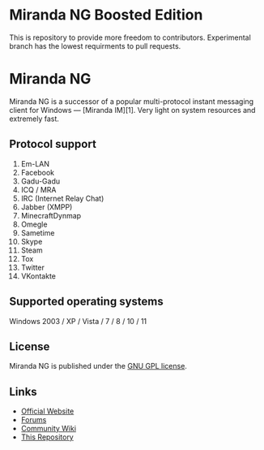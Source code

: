 <html>
  <body>
    <h1>Miranda NG Boosted Edition</h1>
    <p>This is repository to provide more freedom to contributors. Experimental branch has the lowest requirments to pull requests.</p>
    <h1>Miranda NG</h1>
    <p>Miranda NG is a successor of a popular multi-protocol instant messaging client for Windows — [Miranda IM][1]. Very light on system resources and extremely fast.</p>
    <h2>Protocol support</h2>
    <ol>
      <li>Em-LAN</li>
      <li>Facebook</li>
      <li>Gadu-Gadu</li>
      <li>ICQ / MRA</li>
      <li>IRC (Internet Relay Chat)</li>
      <li>Jabber (XMPP)</li>
      <li>MinecraftDynmap</li>
      <li>Omegle</li>
      <li>Sametime</li>
      <li>Skype</li>
      <li>Steam</li>
      <li>Tox</li>
      <li>Twitter</li>
      <li>VKontakte</li>
    </ol>
  </body>
</html>

## Supported operating systems 

Windows 2003 / XP / Vista / 7 / 8 / 10 / 11

## License 

Miranda NG is published under the [GNU GPL license][2].

## Links

- [Official Website](https://miranda-ng.org/)
- [Forums](https://forum.miranda-ng.org/)
- [Community Wiki](https://wiki.miranda-ng.org/)
- [This Repository](https://github.com/JeanPaulLucien/Miranda-NG-Boosted-Edtition)

[1]: https://sourceforge.net/projects/miranda/
[2]: https://www.gnu.org/licenses/gpl-2.0.html
